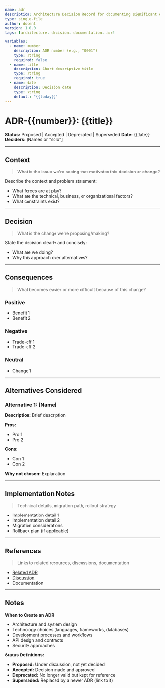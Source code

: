 ```yaml
---
name: adr
description: Architecture Decision Record for documenting significant decisions
type: single-file
author: docent
version: 1.0.0
tags: [architecture, decision, documentation, adr]

variables:
  - name: number
    description: ADR number (e.g., "0001")
    type: string
    required: false
  - name: title
    description: Short descriptive title
    type: string
    required: true
  - name: date
    description: Decision date
    type: string
    default: "{{today}}"
---
```

# ADR-{{number}}: {{title}}

**Status:** Proposed | Accepted | Deprecated | Superseded
**Date:** {{date}}
**Deciders:** [Names or "solo"]

---

## Context

> What is the issue we're seeing that motivates this decision or change?

Describe the context and problem statement:

- What forces are at play?
- What are the technical, business, or organizational factors?
- What constraints exist?

---

## Decision

> What is the change we're proposing/making?

State the decision clearly and concisely:

- What are we doing?
- Why this approach over alternatives?

---

## Consequences

> What becomes easier or more difficult because of this change?

### Positive

- Benefit 1
- Benefit 2

### Negative

- Trade-off 1
- Trade-off 2

### Neutral

- Change 1

---

## Alternatives Considered

### Alternative 1: [Name]

**Description:** Brief description

**Pros:**

- Pro 1
- Pro 2

**Cons:**

- Con 1
- Con 2

**Why not chosen:** Explanation

---

## Implementation Notes

> Technical details, migration path, rollout strategy

- Implementation detail 1
- Implementation detail 2
- Migration considerations
- Rollback plan (if applicable)

---

## References

> Links to related resources, discussions, documentation

- [Related ADR](link)
- [Discussion](link)
- [Documentation](link)

---

## Notes

**When to Create an ADR:**

- Architecture and system design
- Technology choices (languages, frameworks, databases)
- Development processes and workflows
- API design and contracts
- Security approaches

**Status Definitions:**

- **Proposed:** Under discussion, not yet decided
- **Accepted:** Decision made and approved
- **Deprecated:** No longer valid but kept for reference
- **Superseded:** Replaced by a newer ADR (link to it)
